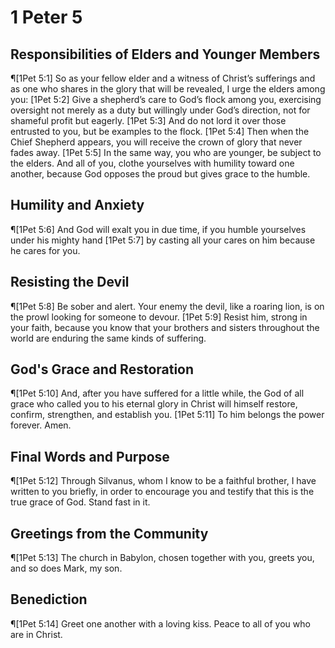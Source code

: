 # 1 Peter 5

## Responsibilities of Elders and Younger Members
¶[1Pet 5:1] So as your fellow elder and a witness of Christ’s sufferings and as one who shares in the glory that will be revealed, I urge the elders among you:
[1Pet 5:2] Give a shepherd’s care to God’s flock among you, exercising oversight not merely as a duty but willingly under God’s direction, not for shameful profit but eagerly.
[1Pet 5:3] And do not lord it over those entrusted to you, but be examples to the flock.
[1Pet 5:4] Then when the Chief Shepherd appears, you will receive the crown of glory that never fades away.
[1Pet 5:5] In the same way, you who are younger, be subject to the elders. And all of you, clothe yourselves with humility toward one another, because God opposes the proud but gives grace to the humble.

## Humility and Anxiety
¶[1Pet 5:6] And God will exalt you in due time, if you humble yourselves under his mighty hand
[1Pet 5:7] by casting all your cares on him because he cares for you.

## Resisting the Devil
¶[1Pet 5:8] Be sober and alert. Your enemy the devil, like a roaring lion, is on the prowl looking for someone to devour.
[1Pet 5:9] Resist him, strong in your faith, because you know that your brothers and sisters throughout the world are enduring the same kinds of suffering.

## God's Grace and Restoration
¶[1Pet 5:10] And, after you have suffered for a little while, the God of all grace who called you to his eternal glory in Christ will himself restore, confirm, strengthen, and establish you.
[1Pet 5:11] To him belongs the power forever. Amen.

## Final Words and Purpose
¶[1Pet 5:12] Through Silvanus, whom I know to be a faithful brother, I have written to you briefly, in order to encourage you and testify that this is the true grace of God. Stand fast in it.

## Greetings from the Community
¶[1Pet 5:13] The church in Babylon, chosen together with you, greets you, and so does Mark, my son.

## Benediction
¶[1Pet 5:14] Greet one another with a loving kiss. Peace to all of you who are in Christ.
